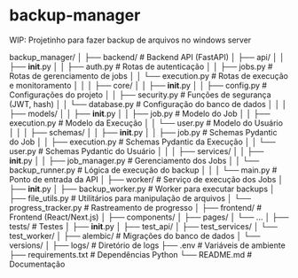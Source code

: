 # backup-manager
WIP: Projetinho para fazer backup de arquivos no windows server

backup_manager/
│
├── backend/                    # Backend API (FastAPI)
│   ├── api/
│   │   ├── __init__.py
│   │   ├── auth.py            # Rotas de autenticação
│   │   ├── jobs.py            # Rotas de gerenciamento de jobs
│   │   └── execution.py       # Rotas de execução e monitoramento
│   │
│   ├── core/
│   │   ├── __init__.py
│   │   ├── config.py          # Configurações do projeto
│   │   ├── security.py        # Funções de segurança (JWT, hash)
│   │   └── database.py        # Configuração do banco de dados
│   │
│   ├── models/
│   │   ├── __init__.py
│   │   ├── job.py            # Modelo do Job
│   │   ├── execution.py      # Modelo da Execução
│   │   └── user.py           # Modelo do Usuário
│   │
│   ├── schemas/
│   │   ├── __init__.py
│   │   ├── job.py            # Schemas Pydantic do Job
│   │   ├── execution.py      # Schemas Pydantic da Execução
│   │   └── user.py           # Schemas Pydantic do Usuário
│   │
│   ├── services/
│   │   ├── __init__.py
│   │   ├── job_manager.py    # Gerenciamento dos Jobs
│   │   └── backup_runner.py  # Lógica de execução do backup
│   │
│   └── main.py               # Ponto de entrada da API
│
├── worker/                    # Serviço de execução dos Jobs
│   ├── __init__.py
│   ├── backup_worker.py      # Worker para executar backups
│   ├── file_utils.py         # Utilitários para manipulação de arquivos
│   └── progress_tracker.py   # Rastreamento de progresso
│
├── frontend/                  # Frontend (React/Next.js)
│   ├── components/
│   ├── pages/
│   └── ...
│
├── tests/                     # Testes
│   ├── __init__.py
│   ├── test_api/
│   ├── test_services/
│   └── test_worker/
│
├── alembic/                   # Migrações do banco de dados
│   └── versions/
│
├── logs/                      # Diretório de logs
├── .env                      # Variáveis de ambiente
├── requirements.txt          # Dependências Python
└── README.md                 # Documentação
